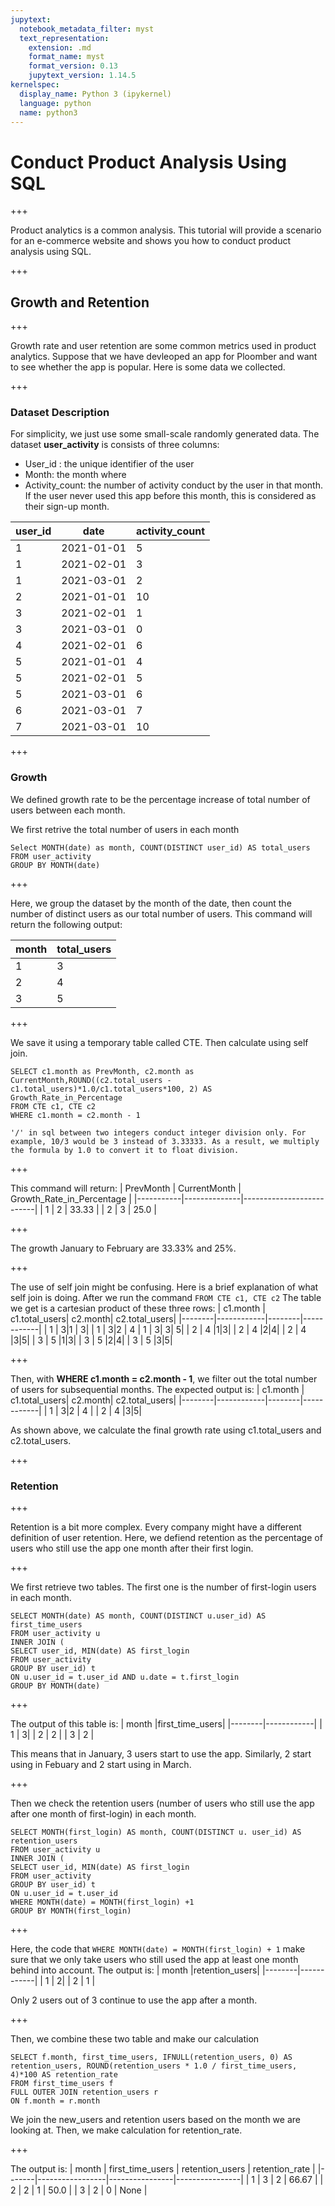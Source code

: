 ```yaml
---
jupytext:
  notebook_metadata_filter: myst
  text_representation:
    extension: .md
    format_name: myst
    format_version: 0.13
    jupytext_version: 1.14.5
kernelspec:
  display_name: Python 3 (ipykernel)
  language: python
  name: python3
---
```


# Conduct Product Analysis Using SQL

+++

Product analytics is a common analysis. This tutorial will provide a scenario for an e-commerce website and shows you how to conduct product analysis using SQL.

+++

## Growth and Retention

+++

Growth rate and user retention are some common metrics used in product analytics. Suppose that we have devleoped an app for Ploomber and want to see whether the app is popular. Here is some data we collected.

+++

### Dataset Description

For simplicity, we just use some small-scale randomly generated data. The dataset **user_activity** is consists of three columns: 
- User_id : the unique identifier of the user
- Month: the month where 
- Activity_count: the number of activity conduct by the user in that month. If the user never used this app before this month, this is considered as their sign-up month. 


| user_id | date       | activity_count |
|--------|------------|----------------|
| 1      | 2021-01-01 | 5              |
| 1      | 2021-02-01 | 3              |
| 1      | 2021-03-01 | 2              |
| 2      | 2021-01-01 | 10             |
| 3      | 2021-02-01 | 1              |
| 3      | 2021-03-01 | 0              |
| 4      | 2021-02-01 | 6              |
| 5      | 2021-01-01 | 4              |
| 5      | 2021-02-01 | 5              |
| 5      | 2021-03-01 | 6              |
| 6      | 2021-03-01 | 7              |
| 7      | 2021-03-01 | 10             |

+++

### Growth 

We defined growth rate to be the percentage increase of total number of users between each month. 

We first retrive the total number of users in each month
```
Select MONTH(date) as month, COUNT(DISTINCT user_id) AS total_users
FROM user_activity
GROUP BY MONTH(date)
```

+++

Here, we group the dataset by the month of the date, then count the number of distinct users as our total number of users. This command will return the following output: 

| month | total_users       |
|--------|------------|
| 1      | 3|
| 2      | 4 |
| 3      | 5 |

+++

We save it using a temporary table called CTE. Then calculate using self join. 
```
SELECT c1.month as PrevMonth, c2.month as CurrentMonth,ROUND((c2.total_users - c1.total_users)*1.0/c1.total_users*100, 2) AS Growth_Rate_in_Percentage
FROM CTE c1, CTE c2
WHERE c1.month = c2.month - 1
```

```{tip}
'/' in sql between two integers conduct integer division only. For example, 10/3 would be 3 instead of 3.33333. As a result, we multiply the formula by 1.0 to convert it to float division. 
```

+++

This command will return: 
| PrevMonth | CurrentMonth |  Growth_Rate_in_Percentage |
|-----------|--------------|--------------------------|
| 1         | 2            |  33.33                    |
| 2         | 3            | 25.0                     |

+++

The growth January to February are 33.33% and 25%.

+++

The use of self join might be confusing. Here is a brief explanation of what self join is doing. After we run the command
`FROM CTE c1, CTE c2`
The table we get is a cartesian product of these three rows: 
| c1.month | c1.total_users| c2.month| c2.total_users|
|--------|------------|--------|------------|
| 1      | 3|1      | 3|
| 1      | 3|2      | 4 |
 1      | 3| 3| 5| 
| 2      | 4 |1|3|
| 2      | 4 |2|4|
| 2      | 4 |3|5|
| 3      | 5 |1|3|
| 3      | 5 |2|4|
| 3      | 5 |3|5|

+++

Then, with **WHERE c1.month = c2.month - 1**, we filter out the total number of users for subsequential months. The expected output is: 
| c1.month | c1.total_users| c2.month| c2.total_users|
|--------|------------|--------|------------|
| 1      | 3|2      | 4 |
| 2      | 4 |3|5|

As shown above, we calculate the final growth rate using c1.total_users and c2.total_users.

+++

### Retention

+++

Retention is a bit more complex. Every company might have a different definition of user retention. Here, we defiend retention as the percentage of users who still use the app one month after their first login. 

+++

We first retrieve two tables. The first one is the number of first-login users in each month. 

```
SELECT MONTH(date) AS month, COUNT(DISTINCT u.user_id) AS first_time_users
FROM user_activity u
INNER JOIN (
SELECT user_id, MIN(date) AS first_login
FROM user_activity
GROUP BY user_id) t 
ON u.user_id = t.user_id AND u.date = t.first_login
GROUP BY MONTH(date)
```

+++

The output of this table is: 
| month |first_time_users| 
|--------|------------|
| 1      | 3|
| 2      | 2 |
| 3      | 2 |

This means that in January, 3 users start to use the app. Similarly, 2 start using in Febuary and 2 start using in March. 

+++

Then we check the retention users (number of users who still use the app after one month of first-login) in each month.

```
SELECT MONTH(first_login) AS month, COUNT(DISTINCT u. user_id) AS retention_users
FROM user_activity u
INNER JOIN (
SELECT user_id, MIN(date) AS first_login
FROM user_activity
GROUP BY user_id) t 
ON u.user_id = t.user_id
WHERE MONTH(date) = MONTH(first_login) +1
GROUP BY MONTH(first_login)
```

+++

Here, the code that `WHERE MONTH(date) = MONTH(first_login) + 1` make sure that we only take users who still used the app at least one month behind into account. The output is: 
| month |retention_users| 
|--------|------------|
| 1      | 2|
| 2      | 1 |

Only 2 users out of 3 continue to use the app after a month. 

+++

Then, we combine these two table and make our calculation
```
SELECT f.month, first_time_users, IFNULL(retention_users, 0) AS retention_users, ROUND(retention_users * 1.0 / first_time_users, 4)*100 AS retention_rate
FROM first_time_users f 
FULL OUTER JOIN retention_users r
ON f.month = r.month
```

We join the new_users and retention users based on the month we are looking at. Then, we make calculation for retention_rate. 

+++

The output is:
| month | first_time_users | retention_users | retention_rate |
|-------|-----------------|----------------|----------------|
| 1     | 3               | 2              | 66.67          |
| 2     | 2               | 1              | 50.0           |
| 3     | 2               | 0              | None           |
